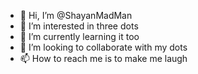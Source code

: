 - 👋 Hi, I’m @ShayanMadMan
- 👀 I’m interested in three dots
- 🌱 I’m currently learning it too
- 💞️ I’m looking to collaborate with my dots
- 📫 How to reach me is to make me laugh

<!---
ShayanMadMan/ShayanMadMan is a ✨ special ✨ repository because its `README.md` (this file) is full of useful information.
You can click the Preview link to take a look at my changes.
--->
